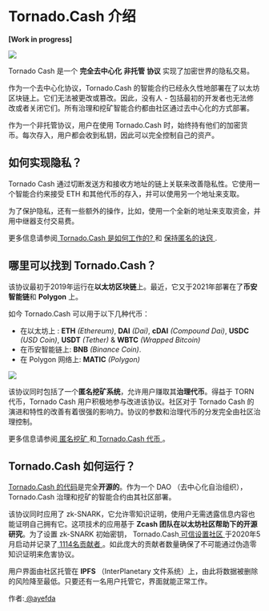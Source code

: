 # Tornado.Cash 介绍

**\[Work in progress\]**

![](.gitbook/assets/image.png)

Tornado Cash 是一个 **完全去中心化** **非托管** **协议** 实现了加密世界的隐私交易。

作为一个去中心化协议，Tornado.Cash 的智能合约已经永久性地部署在了以太坊区块链上。它们无法被更改或篡改。因此，没有人 - 包括最初的开发者也无法修改或者关闭它们。所有治理和挖矿智能合约都由社区通过去中心化的方式部署。

作为一个非托管协议，用户在使用 Tornado.Cash 时，始终持有他们的加密货币。每次存入，用户都会收到私钥，因此可以完全控制自己的资产。

## 如何实现隐私？

Tornado Cash 通过切断发送方和接收方地址的链上关联来改善隐私性。它使用一个智能合约来接受 ETH 和其他代币的存入，并可以使用另一个地址来支取。

为了保护隐私，还有一些额外的操作，比如，使用一个全新的地址来支取资金，并用中继器支付交易费。 

 更多信息请参阅[ Tornado.Cash 是如何工作的? ](how-does-tornado.cash-work.md)和 [ 保持匿名的诀窍 ](tips-to-remain-anonymous.md).

## 哪里可以找到 Tornado.Cash？

该协议最初于2019年运行在**以太坊区块链**上。最近，它又于2021年部署在了**币安智能链**和 **Polygon** 上。

如今 Tornado.Cash 可以用于以下几种代币：

* 在以太坊上 : **ETH** _\(Ethereum\)_, **DAI** _\(Dai\)_, **cDAI** _\(Compound Dai\)_, **USDC** _\(USD Coin\)_, **USDT** _\(Tether\)_ & **WBTC** _\(Wrapped Bitcoin\)_
* 在币安智能链上: **BNB** _\(Binance Coin\)_.
* 在 Polygon 网络上: **MATIC** _\(Polygon\)_

![](.gitbook/assets/non-custodial-anonymous-transactions-on-ethereum-3-.png)

该协议同时包括了一个**匿名挖矿系统**，允许用户赚取其**治理代币**。得益于 TORN 代币，Tornado Cash 用户积极地参与改进该协议。社区对于 Tornado Cash 的演进和特性的改善有着很强的影响力。协议的参数和治理代币的分发完全由社区治理控制。

更多信息请参阅[ 匿名挖矿 ](anonymity-mining.md)和[ Tornado.Cash 代币 ](torn.md)。

## Tornado.Cash 如何运行？

[Tornado.Cash 的代码](https://github.com/tornadocash)是完全**开源的**。作为一个 DAO （去中心化自治组织），Tornado.Cash 治理和挖矿的智能合约由其社区部署。

该协议同时应用了 zk-SNARK，它允许零知识证明，使用户无需透露信息内容也能证明自己拥有它。这项技术的应用基于 **Zcash 团队在以太坊社区帮助下的开源研究**。为了设置 zk-SNARK 初始密钥， Tornado.Cash[ 可信设置社区 ](https://tornado-cash.medium.com/tornado-cash-trusted-setup-ceremony-b846e1e00be1)于2020年5月启动并记录了[ 1114名贡献者 ](https://tornado-cash.medium.com/the-biggest-trusted-setup-ceremony-in-the-world-3c6ab9c8fffa)。如此庞大的贡献者数量确保了不可能通过伪造零知识证明来危害协议。

用户界面由社区托管在 **IPFS** （InterPlanetary 文件系统）上，由此将数据被删除的风险降至最低。只要还有一名用户托管它，界面就能正常工作。 

 作者:[ @ayefda ](https://torn.community/u/ayefda)
